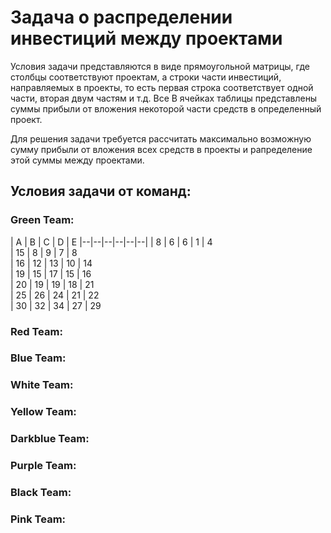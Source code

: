 # Задача о распределении инвестиций между проектами
Условия задачи представляются в виде прямоугольной матрицы, где столбцы соответствуют проектам, а строки части 
инвестиций, направляемых в проекты, то есть первая строка соответствует одной части, вторая двум частям и т.д. Все 
В ячейках таблицы представлены суммы прибыли от вложения некоторой части средств в определенный проект.

Для решения задачи требуется рассчитать максимально возможную сумму прибыли от вложения всех средств в проекты и 
рапределение этой суммы между проектами.
## Условия задачи от команд:
### Green Team:
| A | B | C | D | E
|--|--|--|--|--|--|
| 8 | 6 | 6 | 1 | 4   
| 15 | 8 | 9 | 7 | 8   
| 16 | 12 | 13 | 10 | 14   
| 19 | 15 | 17 | 15 | 16   
| 20 | 19 | 19 | 18 | 21   
| 25 | 26 | 24 | 21 | 22   
| 30 | 32 | 34 | 27 | 29
### Red Team:
### Blue Team:
### White Team:
### Yellow Team:
### Darkblue Team:
### Purple Team:
### Black Team:
### Pink Team:

